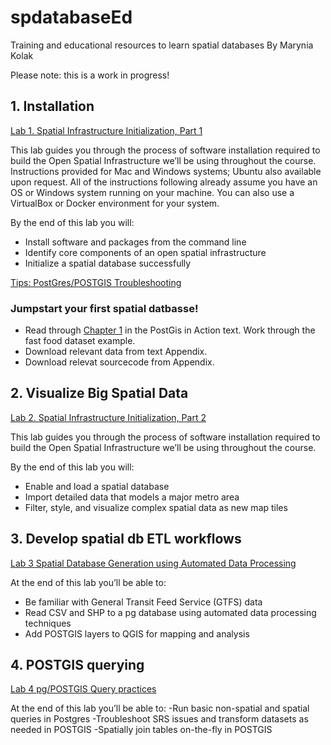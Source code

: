 # spdatabaseEd
Training and educational resources to learn spatial databases
By Marynia Kolak

Please note: this is a work in progress!

## 1. Installation

[Lab 1. Spatial Infrastructure Initialization, Part 1](https://docs.google.com/document/d/136TaoPacD7U9zN7inn2NDcyu5UZXey2tu3J_spaF_J4/edit?usp=sharing)

This lab guides you through the process of software installation required to build the Open Spatial Infrastructure we’ll be using throughout the course. Instructions provided for Mac and Windows systems; Ubuntu also available upon request. All of the instructions following already assume you have an OS or Windows system running on your machine. You can also use a VirtualBox or Docker environment for your system. 

By the end of this lab you will:
- Install software and packages from the command line
- Identify core components of an open spatial infrastructure
- Initialize a spatial database successfully

[Tips: PostGres/POSTGIS Troubleshooting](https://docs.google.com/presentation/d/1uwg0nku-oVk57es6wfKDTdxWbBtqAn4LClmogIRgfFQ/edit?usp=sharing)

### Jumpstart your first spatial datbasse!
- Read through [Chapter 1]() in the PostGis in Action text. Work through the fast food dataset example.
- Download relevant data from text Appendix.
- Download relevat sourcecode from Appendix.

## 2. Visualize Big Spatial Data 

[Lab 2. Spatial Infrastructure Initialization, Part 2](https://docs.google.com/document/d/16rzd8JWzsuT_KxmQZREO6NFwGLmHYUebWwJrqzQa84M/edit?usp=sharing)

This lab guides you through the process of software installation required to build the Open Spatial Infrastructure we’ll be using throughout the course.

By the end of this lab you will:
- Enable and load a spatial database
- Import detailed data that models a major metro area
- Filter, style, and visualize complex spatial data as new map tiles

## 3. Develop spatial db ETL workflows

[Lab 3  Spatial Database Generation using Automated Data Processing](https://docs.google.com/document/d/13QV9cIgXAG5ob-F95V_Z7EcfjJeDCRsEGMpSgpjlOmQ/edit?usp=sharing)

At the end of this lab you’ll be able to:
- Be familiar with General Transit Feed Service (GTFS) data
- Read CSV and SHP to a pg database using automated data processing techniques
- Add POSTGIS layers to QGIS for mapping and analysis

## 4. POSTGIS querying

[Lab 4 pg/POSTGIS Query practices](https://docs.google.com/document/d/1_81SMC1fTQA8U_P0fW6XyuHqdMlbWNHlU51HudD4mqE/edit?usp=sharing)

At the end of this lab you’ll be able to:
-Run basic non-spatial and spatial queries in Postgres
-Troubleshoot SRS issues and transform datasets as needed in POSTGIS
-Spatially join tables on-the-fly in POSTGIS




